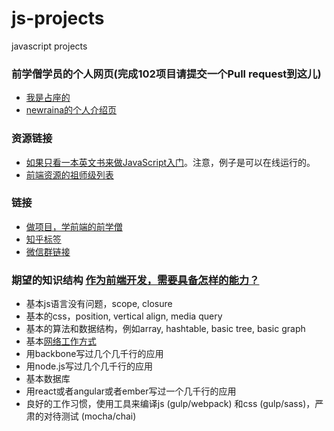 # js-projects
javascript projects

### 前学僧学员的个人网页(完成102项目请提交一个Pull request到这儿)
- [我是占座的](http://baidu.com)
- [newraina的个人介绍页](http://about.newraina.com)

### 资源链接
- [如果只看一本英文书来做JavaScript入门](http://eloquentjavascript.net/)。注意，例子是可以在线运行的。
- [前端资源的祖师级列表](https://github.com/sindresorhus/awesome#front-end-development)

### 链接
- [做项目，学前端的前学僧](http://qianxueseng.com/)
- [知乎标签](http://www.zhihu.com/topic/20030239)
- [微信群链接](https://github.com/qianxueseng-com/js-projects/issues/1)

### 期望的知识结构 [作为前端开发，需要具备怎样的能力？](http://www.zhihu.com/question/37077425)

- 基本js语言没有问题，scope, closure
- 基本的css，position, vertical align, media query
- 基本的算法和数据结构，例如array, hashtable, basic tree, basic graph
- 基本[网络工作方式](https://github.com/alex/what-happens-when)
- 用backbone写过几个几千行的应用
- 用node.js写过几个几千行的应用
- 基本数据库
- 用react或者angular或者ember写过一个几千行的应用
- 良好的工作习惯，使用工具来编译js (gulp/webpack) 和css (gulp/sass)，严肃的对待测试 (mocha/chai)
